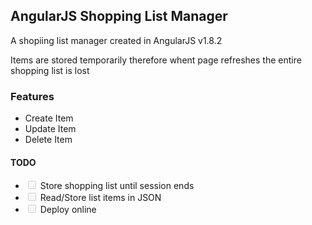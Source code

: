 ## AngularJS Shopping List Manager

A shopiing list manager created in AngularJS v1.8.2

Items are stored temporarily therefore whent page refreshes the entire shopping list is lost

### Features

- Create Item
- Update Item
- Delete Item

#### TODO

- <input type="checkbox" disabled/> Store shopping list until session ends
- <input type="checkbox" disabled/> Read/Store list items in JSON
- <input type="checkbox" disabled/> Deploy online
